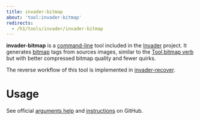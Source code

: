 ```yaml
---
title: invader-bitmap
about: 'tool:invader-bitmap'
redirects:
  - /h1/tools/invader/invader-bitmap
---
```

**invader-bitmap** is a [command-line](~) tool included in the [Invader](~) project. It generates [bitmap](~) tags from sources images, similar to the [Tool bitmap verb](~h1-tool#bitmap) but with better compressed bitmap quality and fewer quirks.

The reverse workflow of this tool is implemented in [invader-recover](~).

# Usage
See official [arguments help][docs] and [instructions][docs2] on GitHub.

[docs]: https://github.com/SnowyMouse/invader#invader-bitmap
[docs2]: https://github.com/SnowyMouse/invader/wiki/Creating-a-bitmap
